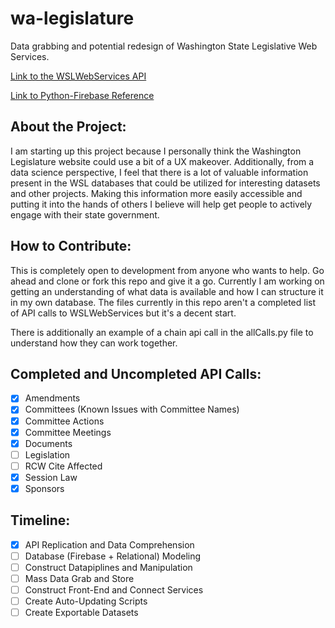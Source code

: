 # wa-legislature
Data grabbing and potential redesign of Washington State Legislative Web Services.

[Link to the WSLWebServices API](http://wslwebservices.leg.wa.gov/#Table1)

[Link to Python-Firebase Reference](https://pypi.python.org/pypi/python-firebase/1.2)

## About the Project:
I am starting up this project because I personally think the Washington Legislature website could use a bit of a UX makeover.
Additionally, from a data science perspective, I feel that there is a lot of valuable information present in the WSL databases that
could be utilized for interesting datasets and other projects. Making this information more easily accessible and putting it into the
hands of others I believe will help get people to actively engage with their state government.

## How to Contribute:
This is completely open to development from anyone who wants to help. Go ahead and clone or fork this repo and give it a go.
Currently I am working on getting an understanding of what data is available and how I can structure it in my own database.
The files currently in this repo aren't a completed list of API calls to WSLWebServices but it's a decent start.

There is additionally an example of a chain api call in the allCalls.py file to understand how they can work together.

## Completed and Uncompleted API Calls:
- [x] Amendments
- [x] Committees (Known Issues with Committee Names)
- [x] Committee Actions
- [x] Committee Meetings
- [x] Documents
- [ ] Legislation
- [ ] RCW Cite Affected
- [x] Session Law
- [x] Sponsors

## Timeline:
- [x] API Replication and Data Comprehension
- [ ] Database (Firebase + Relational) Modeling
- [ ] Construct Datapiplines and Manipulation
- [ ] Mass Data Grab and Store
- [ ] Construct Front-End and Connect Services
- [ ] Create Auto-Updating Scripts
- [ ] Create Exportable Datasets
